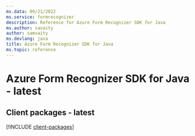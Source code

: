```yaml
---
ms.data: 09/21/2022
ms.service: formrecognizer
description: Reference for Azure Form Recognizer SDK for Java
ms.author: savaity
author: samvaity
ms.devlang: java
title: Azure Form Recognizer SDK for Java
ms.topic: reference
---
```

# Azure Form Recognizer SDK for Java - latest

## Client packages - latest
[!INCLUDE [client-packages](form-recognizer-client-index.md)]
